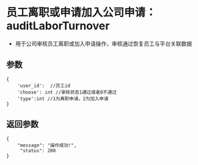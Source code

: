 # 员工离职或申请加入公司申请：auditLaborTurnover

- 用于公司审核员工离职或加入申请操作，审核通过恢复员工与平台关联数据

## 参数

    {
        'user_id':  //员工id
        'choose': int //审核状态1通过或者0不通过
        'type':int //1为离职申请，2为加入申请
    }
    
## 返回参数

    {
        "message": "操作成功!",
         "status": 200
    }

